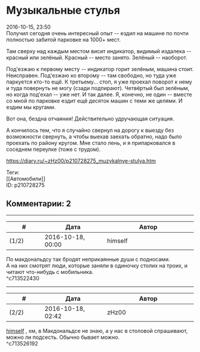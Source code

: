 Музыкальные стулья
==================

  
2016-10-15, 23:50  
 Получил сегодня очень интересный опыт -- ездил на машине по почти полностью забитой парковке на 1000+ мест.   
   
 Там сверху над каждым местом висит индикатор, видимый издалека -- красный или зелёный. Красный -- место занято. Зелёный -- наоборот.   
   
 Под'езжаю к первому месту -- индикатор горит зелёным, машина стоит. Неисправен. Под'езжаю ко второму -- там свободно, но туда уже паркуется кто-то ещё. К третьему... стоп, я уже проехал поворот к нему и туда повернуть не могу (сзади подпирают). Четвёртый был зелёным, но когда под'ехал -- уже нет. И так далее. Я, конечно, не один -- вместе со мной по парковке ездит ещё десяток машин с теми же целями. И ездим мы кругами.   
   
 Вот она, бездна отчаяния! Действительно удручающая ситуация.   
   
 А кончилось тем, что я случайно свернул на дорогу к выезду без возможности свернуть, а чтобы выехав заехать обратно, надо было проехать по району кругом. Мне стало лень, и я припарковался в соседнем переулке (тоже с трудом).   
  
<https://diary.ru/~zHz00/p210728275_muzykalnye-stulya.htm>  
  
Теги:  
[[Автомобили]]  
ID: p210728275  


Комментарии: 2
--------------

  


---



|         #         |              Дата              |                     Автор                     |           ID           |
| --- | --- | --- | --- |
| (1/2) | 2016-10-18, 00:00 | himself | c713522430 |

  
 По макдональдсу так бродят неприкаянные души с подносами.   
 А на них смотрят люди, которые заняли в одиночку столих на троих, и читают что-нибудь с мобильника.   
 ^c713522430

---



|         #         |              Дата              |                     Автор                     |           ID           |
| --- | --- | --- | --- |
| (2/2) | 2016-10-18, 02:42 | zHz00 | c713526192 |

  
  [himself](http://himself.diary.ru "void")  , хм, в Макдональдсе не знаю, а у нас в столовой спрашивают, можно ли подсесть. Обычно бывает можно.   
 ^c713526192